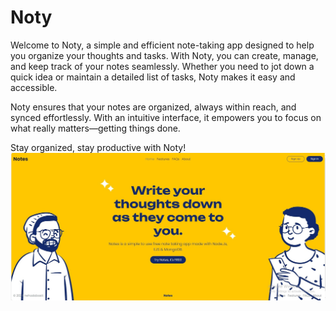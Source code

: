 Noty
========================
Welcome to Noty, a simple and efficient note-taking app designed to help you organize your thoughts and tasks. With Noty, you can create, manage, and keep track of your notes seamlessly. Whether you need to jot down a quick idea or maintain a detailed list of tasks, Noty makes it easy and accessible.

Noty ensures that your notes are organized, always within reach, and synced effortlessly. With an intuitive interface, it empowers you to focus on what really matters—getting things done.

Stay organized, stay productive with Noty!
![alt text](image.png)